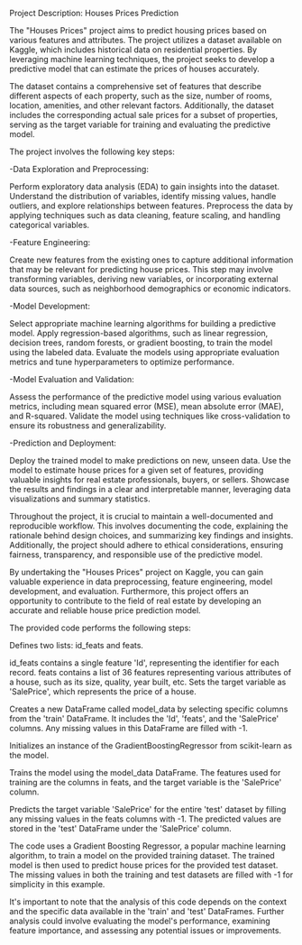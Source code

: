 Project Description: Houses Prices Prediction

The "Houses Prices" project aims to predict housing prices based on various features and attributes. 
The project utilizes a dataset available on Kaggle, which includes historical data on residential properties. 
By leveraging machine learning techniques, the project seeks to develop a predictive model that can estimate the prices of houses accurately.

The dataset contains a comprehensive set of features that describe different aspects of each property, such as the size, number of rooms, location, amenities, and other relevant factors. 
Additionally, the dataset includes the corresponding actual sale prices for a subset of properties, serving as the target variable for training and evaluating the predictive model.

The project involves the following key steps:

-Data Exploration and Preprocessing: 

Perform exploratory data analysis (EDA) to gain insights into the dataset. Understand the distribution of variables, identify missing values, handle outliers, 
and explore relationships between features. Preprocess the data by applying techniques such as data cleaning, feature scaling, and handling categorical variables.

-Feature Engineering: 

Create new features from the existing ones to capture additional information that may be relevant for predicting house prices. 
This step may involve transforming variables, deriving new variables, or incorporating external data sources, such as neighborhood demographics or economic indicators.

-Model Development: 

Select appropriate machine learning algorithms for building a predictive model. 
Apply regression-based algorithms, such as linear regression, decision trees, random forests, or gradient boosting, to train the model using the labeled data. 
Evaluate the models using appropriate evaluation metrics and tune hyperparameters to optimize performance.

-Model Evaluation and Validation: 

Assess the performance of the predictive model using various evaluation metrics, including mean squared error (MSE), mean absolute error (MAE), and R-squared. 
Validate the model using techniques like cross-validation to ensure its robustness and generalizability.

-Prediction and Deployment: 

Deploy the trained model to make predictions on new, unseen data. Use the model to estimate house prices for a given set of features, providing valuable insights for real estate professionals, buyers, or sellers. 
Showcase the results and findings in a clear and interpretable manner, leveraging data visualizations and summary statistics.

Throughout the project, it is crucial to maintain a well-documented and reproducible workflow. 
This involves documenting the code, explaining the rationale behind design choices, and summarizing key findings and insights. 
Additionally, the project should adhere to ethical considerations, ensuring fairness, transparency, and responsible use of the predictive model.

By undertaking the "Houses Prices" project on Kaggle, you can gain valuable experience in data preprocessing, feature engineering, model development, and evaluation. 
Furthermore, this project offers an opportunity to contribute to the field of real estate by developing an accurate and reliable house price prediction model.

The provided code performs the following steps:

Defines two lists: id_feats and feats.

id_feats contains a single feature 'Id', representing the identifier for each record.
feats contains a list of 36 features representing various attributes of a house, such as its size, quality, year built, etc.
Sets the target variable as 'SalePrice', which represents the price of a house.

Creates a new DataFrame called model_data by selecting specific columns from the 'train' DataFrame. 
It includes the 'Id', 'feats', and the 'SalePrice' columns. Any missing values in this DataFrame are filled with -1.

Initializes an instance of the GradientBoostingRegressor from scikit-learn as the model.

Trains the model using the model_data DataFrame. The features used for training are the columns in feats, and the target variable is the 'SalePrice' column.

Predicts the target variable 'SalePrice' for the entire 'test' dataset by filling any missing values in the feats columns with -1. 
The predicted values are stored in the 'test' DataFrame under the 'SalePrice' column.

The code uses a Gradient Boosting Regressor, a popular machine learning algorithm, to train a model on the provided training dataset. 
The trained model is then used to predict house prices for the provided test dataset. The missing values in both the training and test datasets are filled with -1 for simplicity in this example.

It's important to note that the analysis of this code depends on the context and the specific data available in the 'train' and 'test' DataFrames. 
Further analysis could involve evaluating the model's performance, examining feature importance, and assessing any potential issues or improvements.

